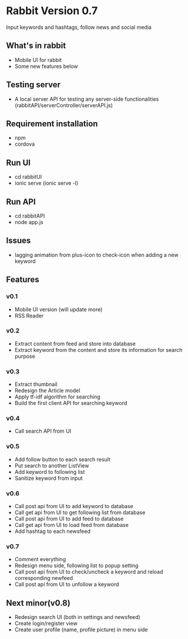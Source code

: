 # Rabbit Version 0.7
Input keywords and hashtags, follow news and social media

## What's in rabbit
* Mobile UI for rabbit
* Some new features below

## Testing server
* A local server API for testing any server-side functionalities (rabbitAPI/serverController/serverAPI.js)

## Requirement installation
* npm
* cordova

## Run UI
* cd rabbitUI
* ionic serve (ionic serve -l)

## Run API
* cd rabbitAPI
* node app.js

## Issues
* lagging animation from plus-icon to check-icon when adding a new keyword

## Features
### v0.1
* Mobile UI version (will update more)
* RSS Reader

### v0.2
* Extract content from feed and store into database
* Extract keyword from the content and store its information for search purpose

### v0.3
* Extract thumbnail
* Redesign the Article model
* Apply tf-idf algorithm for searching
* Build the first client API for searching keyword

### v0.4
* Call search API from UI

### v0.5
* Add follow button to each search result
* Put search to another ListView
* Add keyword to following list
* Sanitize keyword from input

### v0.6
* Call post api from UI to add keyword to database
* Call get api from UI to get following list from database
* Call post api from UI to add feed to database
* Call get api from UI to load feed from database
* Add hashtag to each newsfeed

### v0.7
* Comment everything
* Redesign menu side, following list to popup setting
* Call post api from UI to check/uncheck a keyword and reload corresponding newfeed
* Call post api from UI to unfollow a keyword

## Next minor(v0.8)
* Redesign search UI (both in settings and newsfeed)
* Create login/register view
* Create user profile (name, profile picture) in menu side